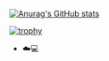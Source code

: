 [![Anurag's GitHub stats](https://github-readme-stats.vercel.app/api?username=ankushshinde755&show=reviews,discussions_started,discussions_answered,prs_merged&show_icons=true&theme=dark)](https://github.com/anuraghazra/github-readme-stats)


[![trophy](https://github-profile-trophy.vercel.app/?username=ankushshinde755&theme=onedark)](https://github.com/ryo-ma/github-profile-trophy)

- ☁️💻 



<!---
ankushshinde755/ankushshinde755 is a ✨ special ✨ repository because its `README.md` (this file) appears on your GitHub profile.
You can click the Preview link to take a look at your changes.
--->
